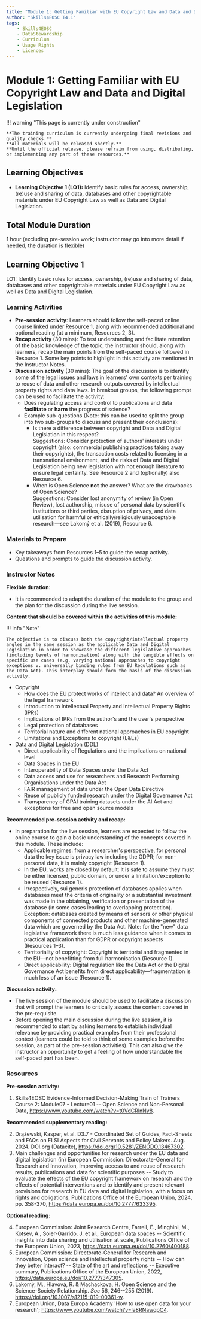 ```yaml
---
title: "Module 1: Getting Familiar with EU Copyright Law and Data and Digital Legislation"
author: "Skills4EOSC T4.1"
tags:
    - Skills4EOSC
    - DataStewardship
    - Curriculum
    - Usage Rights
    - Licences
---
```


# Module 1: Getting Familiar with EU Copyright Law and Data and Digital Legislation


!!! warning "This page is currently under construction"

    **The training curriculum is currently undergoing final revisions and quality checks.**
    **All materials will be released shortly.**
    **Until the official release, please refrain from using, distributing, or implementing any part of these resources.**


## Learning Objectives

- **Learning Objective 1 (LO1):** Identify basic rules for access, ownership, (re)use and sharing of data, databases and other copyrightable materials under EU Copyright Law as well as Data and Digital Legislation.


## Total Module Duration

1 hour (excluding pre-session work; instructor may go into more detail if needed, the duration is flexible)


## Learning Objective 1

LO1: Identify basic rules for access, ownership, (re)use and sharing of data, databases and other copyrightable materials under EU Copyright Law as well as Data and Digital Legislation.


### Learning Activities

- **Pre-session activity**: Learners should follow the self-paced online course linked under Resource&nbsp;1, along with recommended additional and optional reading (at a minimum, Resources&nbsp;2, 3).
- **Recap activity** (30&nbsp;mins): To test understanding and facilitate retention of the basic knowledge of the topic, the instructor should, along with learners, recap the main points from the self-paced course followed in Resource&nbsp;1. Some key points to highlight in this activity are mentioned in the Instructor Notes.
- **Discussion activity** (30&nbsp;mins): The goal of the discussion is to identify some of the legal issues and laws in learners' own contexts per training to reuse of data and other research outputs covered by intellectual property rights and data laws. In breakout groups, the following prompt can be used to facilitate the activity:
    - Does regulating access and control to publications and data **facilitate** or **harm** the progress of science?
    - Example sub-questions (Note: this can be used to split the group into two sub-groups to discuss and present their conclusions):
        - Is there a difference between copyright and Data and Digital Legislation in this respect?  
          Suggestions: Consider protection of authors' interests under copyright (also: commercial publishing practices taking away their copyrights), the transaction costs related to licensing in a transnational environment, and the risks of Data and Digital Legislation being new legislation with not enough literature to ensure legal certainty. See Resource&nbsp;2 and (optionally) also Resource&nbsp;6.
        - When is Open Science **not** the answer? What are the drawbacks of Open Science?  
          Suggestions: Consider lost anonymity of review (in Open Review), lost authorship, misuse of personal data by scientific institutions or third parties, disruption of privacy, and data utilisation for harmful or ethically/religiously unacceptable research&mdash;see Lakomý et al. (2019), Resource&nbsp;6.


### Materials to Prepare

- Key takeaways from Resources&nbsp;1&ndash;5 to guide the recap activity.
- Questions and prompts to guide the discussion activity.


### Instructor Notes

**Flexible duration:**

- It is recommended to adapt the duration of the module to the group and the plan for the discussion during the live session.

**Content that should be covered within the activities of this module:**

!!! info "Note"

    The objective is to discuss both the copyright/intellectual property angles in the same session as the applicable Data and Digital Legislation in order to showcase the different legislative approaches (including levels of harmonisation) along with the tangible effects on specific use cases (e.g. varying national approaches to copyright exceptions v. universally binding rules from EU Regulations such as the Data Act). This interplay should form the basis of the discussion activity.

- Copyright
    - How does the EU protect works of intellect and data? An overview of the legal framework
    - Introduction to Intellectual Property and Intellectual Property Rights (IPRs)
    - Implications of IPRs from the author's and the user's perspective
    - Legal protection of databases
    - Territorial nature and different national approaches in EU copyright
    - Limitations and Exceptions to copyright (L&Es)
- Data and Digital Legislation (DDL)
    - Direct applicability of Regulations and the implications on national level
    - Data Spaces in the EU
    - Interoperability of Data Spaces under the Data Act
    - Data access and use for researchers and Research Performing Organisations under the Data Act
    - FAIR management of data under the Open Data Directive
    - Reuse of publicly funded research under the Digital Governance Act
    - Transparency of GPAI training datasets under the AI Act and exceptions for free and open source models

**Recommended pre-session activity and recap:**

- In preparation for the live session, learners are expected to follow the online course to gain a basic understanding of the concepts covered in this module. These include:
    - Applicable regimes: from a researcher's perspective, for personal data the key issue is privacy law including the GDPR; for non-personal data, it is mainly copyright (Resource&nbsp;1).
    - In the EU, works are closed by default: it is safe to assume they must be either licensed, public domain, or under a limitation/exception to be reused (Resource&nbsp;1).
    - Irrespectively, sui generis protection of databases applies when databases meet the criteria of originality or a substantial investment was made in the obtaining, verification or presentation of the database (in some cases leading to overlapping protection). Exception: databases created by means of sensors or other physical components of connected products and other machine-generated data which are governed by the Data Act. Note: for the "new" data legislative framework there is much less guidance when it comes to practical application than for GDPR or copyright aspects (Resources&nbsp;1&ndash;3).
    - Territoriality of copyright: Copyright is territorial and fragmented in the EU&mdash;not benefitting from full harmonisation (Resource&nbsp;1).
    - Direct applicability: Digital regulation like the Data Act or the Digital Governance Act benefits from direct applicability&mdash;fragmentation is much less of an issue (Resource&nbsp;1).

**Discussion activity:**

- The live session of the module should be used to facilitate a discussion that will prompt the learners to critically assess the content covered in the pre-requisite.
- Before opening the main discussion during the live session, it is recommended to start by asking learners to establish individual relevance by providing practical examples from their professional context (learners could be told to think of some examples before the session, as part of the pre-session activities). This can also give the instructor an opportunity to get a feeling of how understandable the self-paced part has been.


### Resources

**Pre-session activity:**

1. Skills4EOSC Evidence-Informed Decision-Making Train of Trainers Course 2: Module07 - Lecture01 -- Open Science and Non-Personal Data, <https://www.youtube.com/watch?v=t0VdCRlnNy8>.

**Recommended supplementary reading:**

2. Drążewski, Kasper, et al. D3.7 - Coordinated Set of Guides, Fact-Sheets and FAQs on ELSI Aspects for Civil Servants and Policy Makers. Aug. 2024. DOI.org (Datacite), <https://doi.org/10.5281/ZENODO.13467302>.
3. Main challenges and opportunities for research under the EU data and digital legislation (in) European Commission: Directorate-General for Research and Innovation, Improving access to and reuse of research results, publications and data for scientific purposes -- Study to evaluate the effects of the EU copyright framework on research and the effects of potential interventions and to identify and present relevant provisions for research in EU data and digital legislation, with a focus on rights and obligations, Publications Office of the European Union, 2024, pp. 358-370, <https://data.europa.eu/doi/10.2777/633395>.

**Optional reading:**

4. European Commission: Joint Research Centre, Farrell, E., Minghini, M., Kotsev, A., Soler-Garrido, J. et al., European data spaces -- Scientific insights into data sharing and utilisation at scale, Publications Office of the European Union, 2023, <https://data.europa.eu/doi/10.2760/400188>.
5. European Commission: Directorate-General for Research and Innovation, Open science and intellectual property rights -- How can they better interact? -- State of the art and reflections -- Executive summary, Publications Office of the European Union, 2022, <https://data.europa.eu/doi/10.2777/347305>.
6. Lakomý, M., Hlavová, R. & Machackova, H. Open Science and the Science-Society Relationship. *Soc* 56, 246--255 (2019). <https://doi.org/10.1007/s12115-019-00361-w>.
7. European Union, Data Europa Academy 'How to use open data for your research'; <https://www.youtube.com/watch?v=la8RNawqpC4>.
